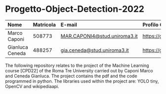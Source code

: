 # Progetto-Object-Detection-2022


| Nome | Matricola | E-mail | Profilo GitHub |
|:---|:---|:---|:---|
|Marco Caponi|508773|MAR.CAPONI4@stud.uniroma3.it|https://github.com/MarcoCap13|
|Gianluca Ceneda|488257|gia.ceneda@stud.uniroma3.it|https://github.com/GigiCene95|


The following repository relates to the project of the Machine Learning course [CPD22] of the Roma Tre University carried out by Caponi Marco and Ceneda Gianluca. The project contains the pdf and the code programmed in python. The libraries used within the project are: YOLO tiny, OpenCV and wikipediaapi.
